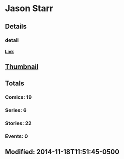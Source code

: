 # Jason  Starr 
## Details
### detail
#### [Link](http://marvel.com/comics/creators/8698/jason_starr?utm_campaign=apiRef&utm_source=225578a89fc76f3d20fbffda5d17a88d)
## [Thumbnail](http://i.annihil.us/u/prod/marvel/i/mg/b/40/image_not_available.jpg)
## Totals
### Comics: 19
### Series: 6
### Stories: 22
### Events: 0
## Modified: 2014-11-18T11:51:45-0500